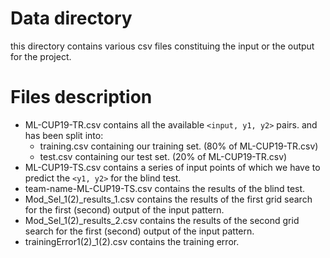 # Data directory
this directory contains various csv files constituing the input or the output for the project.

# Files description
* ML-CUP19-TR.csv contains all the available `<input, y1, y2>` pairs.
and has been split into:
    * training.csv containing our training set. (80% of ML-CUP19-TR.csv)
    * test.csv containing our test set. (20% of ML-CUP19-TR.csv)
* ML-CUP19-TS.csv contains a series of input points of which we have to predict the `<y1, y2>` for the blind test.
* team-name-ML-CUP19-TS.csv contains the results of the blind test.
* Mod_Sel_1(2)_results_1.csv contains the results of the first grid search for the first (second) output of the input pattern.
* Mod_Sel_1(2)_results_2.csv contains the results of the second grid search for the first (second) output of the input pattern. 
* trainingError1(2)_1(2).csv contains the training error.
